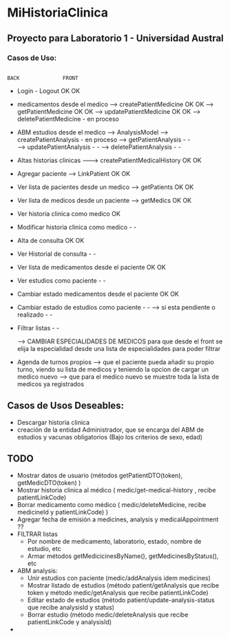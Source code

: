 # MiHistoriaClinica

## Proyecto para Laboratorio 1 - Universidad Austral


### Casos de Uso: 

                                                                        BACK              FRONT                                                        

  * Login - Logout						                    	        OK	                OK

  * medicamentos desde el medico
        --> createPatientMedicine 					                    OK	                OK
        --> getPatientMedicine						                    OK              	OK
        --> updatePatientMedicine					                    OK                  OK
        --> deletePatientMedicine                                       -                en proceso
	
  * ABM estudios desde el medico --> AnalysisModel
      --> createPatientAnalysis                                         -                en proceso
      --> getPatientAnalysis                                            -                   -                
      --> updatePatientAnalysis                                         -                   -
      --> deletePatientAnalysis                                         -                   -

  * Altas historias clinicas ---> createPatientMedicalHistory 	        OK 	                OK

  * Agregar paciente --> 	LinkPatient 				                OK 	                OK

  * Ver lista de pacientes desde un medico --> getPatients 		        OK  	            OK
  * Ver lista de medicos desde un paciente --> getMedics		        OK	                OK

  * Ver historia clinica como medico                                    OK 
  * Modificar historia clinica como medico                              -                   -
  * Alta  de consulta 						                            OK	                OK
  * Ver Historial de consulta                                           -                   -

  * Ver lista de medicamentos desde el paciente 			            OK	                OK
  * Ver estudios como paciente                                          -                   -

  * Cambiar estado medicamentos desde el paciente 			            OK	                OK 
  * Cambiar estado de estudios como paciente                            -                   - 
    --> si esta pendiente o realizado                                   -                   - 

  * Filtrar listas                                                      -                   -

    --> CAMBIAR ESPECIALIDADES DE MEDICOS para que desde el front se elija la especialidad desde una lista de especialidades para poder filtrar
  * Agenda de turnos propios
    --> que el paciente pueda añadir su propio turno, viendo su lista de medicos y teniendo la opcion de cargar un medico nuevo 
    --> que para el medico nuevo se muestre toda la lista de medicos ya registrados






## Casos de Usos Deseables:
* Descargar historia clinica
* creación de la entidad Administrador, que se encarga del ABM de estudios y vacunas obligatorios
(Bajo los criterios de sexo, edad) 



## TODO 
* Mostrar datos de usuario (métodos getPatientDTO(token), getMedicDTO(token) )
* Mostrar historia clínica al médico ( medic/get-medical-history , recibe patientLinkCode)
* Borrar medicamento como médico ( medic/deleteMedicine, recibe medicineId y patientLinkCode) )
* Agregar fecha de emisión a medicines, analysis y medicalAppointment ??
* FILTRAR listas 
  * Por nombre de medicamento, laboratorio, estado, nombre de estudio, etc
  * Armar métodos getMedicicinesByName(), getMedicinesByStatus(), etc
* ABM analysis:
  * Unir estudios con paciente (medic/addAnalysis idem medicines)
  * Mostrar listado de estudios (método patient/getAnalysis que recibe token y método medic/getAnalysis que recibe patientLinkCode)
  * Editar estado de estudios (método patient/update-analysis-status que recibe analysisId y status)
  * Borrar estudio (método medic/deleteAnalysis que recibe patientLinkCode y analysisId)
* 